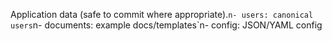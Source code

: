 ﻿Application data (safe to commit where appropriate).`n- users: canonical users`n- documents: example docs/templates`n- config: JSON/YAML config
